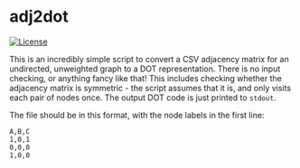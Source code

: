# adj2dot

[![License](https://img.shields.io/badge/License-BSD_2--Clause-orange.svg)](https://opensource.org/licenses/BSD-2-Clause)

This is an incredibly simple script to convert a CSV adjacency matrix for an undirected, unweighted graph to a DOT representation. There is no input checking, or anything fancy like that! This includes checking whether the adjacency matrix is symmetric - the script assumes that it is, and only visits each pair of nodes once. The output DOT code is just printed to `stdout`.

The file should be in this format, with the node labels in the first line:

```
A,B,C
1,0,1
0,0,0
1,0,0
```
